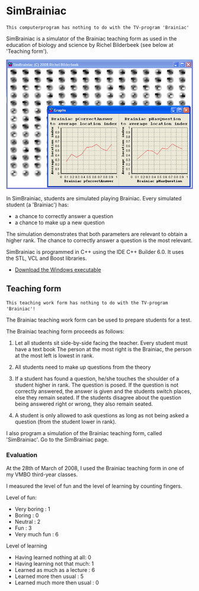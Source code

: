 # SimBrainiac

```
This computerprogram has nothing to do with the TV-program 'Brainiac'
```

SimBrainiac is a simulator of the Brainiac teaching form as used in the 
education of biology and science by Richel Bilderbeek (see below at
'Teaching form').

![](pics/ToolSimBrainiac_1_0.png)

In SimBrainiac, students are simulated playing Brainiac.
Every simulated student (a 'Brainiac') has:

 * a chance to correctly answer a question
 * a chance to make up a new question

The simulation demonstrates that both parameters are relevant to obtain a higher rank. The chance to correctly answer a question is the most relevant.

SimBrainiac is programmed in C++ using the IDE C++ Builder 6.0. It uses the STL, VCL and Boost libraries.

 * [Download the Windows executable](http://richelbilderbeek.nl/ToolSimBrainiacExe.zip)

## Teaching form

```
This teaching work form has nothing to do with the TV-program 'Brainiac'!
```

The Brainiac teaching work form can be used to prepare students for a test.

The Brainiac teaching form proceeds as follows:
1) Let all students sit side-by-side facing the teacher.
Every student must have a text book
The person at the most right is the Brainiac,
the person at the most left is lowest in rank.

2) All students need to make up questions from the theory

3) If a student has found a question, he/she touches the
shoulder of a student higher in rank. The question is posed.
If the question is not correctly answered, the answer is given
and the students switch places, else they remain seated. If
the students disagree about the question being answered right
or wrong, they also remain seated.

4) A student is only allowed to ask questions as long as not being
asked a question (from the student lower in rank).

I also program a simulation of the Brainiac teaching form, called 'SimBrainiac'. Go to the SimBrainiac page.

### Evaluation

At the 28th of March of 2008, I used the Brainiac teaching form
in one of my VMBO third-year classes.

I measured the level of fun and the level of learning by counting fingers.

Level of fun:

 * Very boring : 1
 * Boring : 0
 * Neutral : 2
 * Fun : 3
 * Very much fun : 6
 
Level of learning

 * Having learned nothing at all: 0
 * Having learning not that much: 1
 * Learned as much as a lecture : 6
 * Learned more then usual : 5
 * Learned much more then usual : 0
